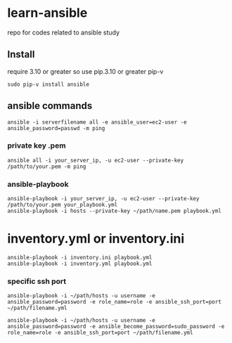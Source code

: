 # learn-ansible
repo for codes related to ansible study

## Install
 require 3.10 or greater so use pip.3.10 or greater pip-v
```
sudo pip-v install ansible
```
## ansible commands

```
ansible -i serverfilename all -e ansible_user=ec2-user -e ansible_password=passwd -m ping
```

### private key .pem

```
ansible all -i your_server_ip, -u ec2-user --private-key /path/to/your.pem -m ping

```

### ansible-playbook

``` 
ansible-playbook -i your_server_ip, -u ec2-user --private-key /path/to/your.pem your_playbook.yml
ansible-playbook -i hosts --private-key ~/path/name.pem playbook.yml
```

# inventory.yml or inventory.ini
```
ansible-playbook -i inventory.ini playbook.yml
ansible-playbook -i inventory.yml playbook.yml
```

### specific ssh port 

```
ansible-playbook -i ~/path/hosts -u username -e ansible_password=password -e role_name=role -e ansible_ssh_port=port ~/path/filename.yml

ansible-playbook -i ~/path/hosts -u username -e ansible_password=password -e ansible_become_password=sudo_password -e role_name=role -e ansible_ssh_port=port ~/path/filename.yml
```